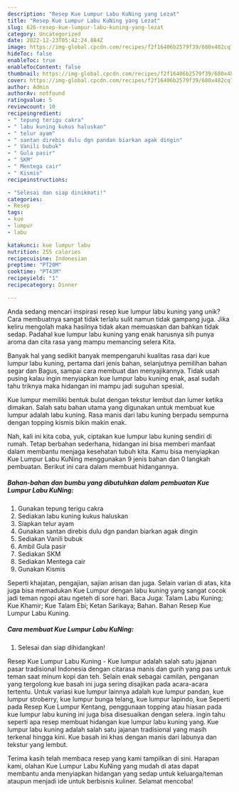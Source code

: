 ```yaml
---
description: "Resep Kue Lumpur Labu KuNing yang Lezat"
title: "Resep Kue Lumpur Labu KuNing yang Lezat"
slug: 626-resep-kue-lumpur-labu-kuning-yang-lezat
category: Uncategorized
date: 2022-12-23T05:42:24.884Z
image: https://img-global.cpcdn.com/recipes/f2f16406b2579f39/680x482cq70/kue-lumpur-labu-kuning-foto-resep-utama.jpg
hideToc: false
enableToc: true
enableTocContent: false
thumbnail: https://img-global.cpcdn.com/recipes/f2f16406b2579f39/680x482cq70/kue-lumpur-labu-kuning-foto-resep-utama.jpg
cover: https://img-global.cpcdn.com/recipes/f2f16406b2579f39/680x482cq70/kue-lumpur-labu-kuning-foto-resep-utama.jpg
author: Admin
authorAv: notfound
ratingvalue: 5
reviewcount: 10
recipeingredient:
- " tepung terigu cakra"
- " labu kuning kukus haluskan"
- " telur ayam"
- " santan direbis dulu dgn pandan biarkan agak dingin"
- " Vanili bubuk"
- " Gula pasir"
- " SKM"
- " Mentega cair"
- " Kismis"
recipeinstructions:

- "Selesai dan siap dinikmati!"
categories:
- Resep
tags:
- kue
- lumpur
- labu

katakunci: kue lumpur labu 
nutrition: 255 calories
recipecuisine: Indonesian
preptime: "PT20M"
cooktime: "PT43M"
recipeyield: "1"
recipecategory: Dinner

---
```





Anda sedang mencari inspirasi resep kue lumpur labu kuning yang unik? Cara membuatnya sangat tidak terlalu sulit namun tidak gampang juga. Jika keliru mengolah maka hasilnya tidak akan memuaskan dan bahkan tidak sedap. Padahal kue lumpur labu kuning yang enak harusnya sih punya aroma dan cita rasa yang mampu memancing selera Kita.





Banyak hal yang sedikit banyak mempengaruhi kualitas rasa dari kue lumpur labu kuning, pertama dari jenis bahan, selanjutnya pemilihan bahan segar dan Bagus, sampai cara membuat dan menyajikannya. Tidak usah pusing kalau ingin menyiapkan kue lumpur labu kuning enak,      asal sudah tahu triknya maka hidangan ini mampu jadi suguhan spesial.














Kue lumpur memiliki bentuk bulat dengan tekstur lembut dan lumer ketika dimakan. Salah satu bahan utama yang digunakan untuk membuat kue lumpur adalah labu kuning. Rasa manis dari labu kuning berpadu sempurna dengan topping kismis bikin makin enak.






Nah, kali ini kita coba, yuk, ciptakan kue lumpur labu kuning sendiri di rumah. Tetap berbahan sederhana, hidangan ini bisa memberi manfaat dalam membantu menjaga kesehatan tubuh kita. Kamu bisa menyiapkan Kue Lumpur Labu KuNing menggunakan 9 jenis bahan dan 0 langkah pembuatan. Berikut ini cara dalam membuat hidangannya.

<!--inarticleads1-->

##### Bahan-bahan dan bumbu yang dibutuhkan dalam pembuatan Kue Lumpur Labu KuNing:

1. Gunakan  tepung terigu cakra
1. Sediakan  labu kuning kukus haluskan
1. Siapkan  telur ayam
1. Gunakan  santan direbis dulu dgn pandan biarkan agak dingin
1. Sediakan  Vanili bubuk
1. Ambil  Gula pasir
1. Sediakan  SKM
1. Sediakan  Mentega cair
1. Gunakan  Kismis


Seperti khajatan, pengajian, sajian arisan dan juga. Selain varian di atas, kita juga bisa memadukan Kue Lumpur dengan labu kuning yang sangat cocok jadi teman ngopi atau ngeteh di sore hari. Baca Juga: Talam Labu Kuning; Kue Khamir; Kue Talam Ebi; Ketan Sarikaya; Bahan. Bahan Resep Kue Lumpur Labu Kuning. 

<!--inarticleads2-->

##### Cara membuat Kue Lumpur Labu KuNing:


1. Selesai dan siap dihidangkan!

Resep Kue Lumpur Labu Kuning - Kue lumpur adalah salah satu jajanan pasar tradisional Indonesia dengan citarasa manis dan gurih yang pas untuk teman saat minum kopi dan teh. Selain enak sebagai camilan, penganan yang tergolong kue basah ini juga sering disajikan pada acara-acara tertentu. Untuk variasi kue lumpur lainnya adalah kue lumpur pandan, kue lumpur stroberry, kue lumpur bunga telang, kue lumpur lapindo, kue Seperti pada Resep Kue Lumpur Kentang, penggunaan topping atau hiasan pada kue lumpur labu kuning ini juga bisa disesuaikan dengan selera. ingin tahu seperti apa resep membuat hidangan kue lumpur labu kuning yang. Kue lumpur labu kuning adalah salah satu jajanan tradisional yang masih terkenal hingga kini. Kue basah ini khas dengan manis dari labunya dan tekstur yang lembut. 

Terima kasih telah membaca resep yang kami tampilkan di sini. Harapan kami, olahan Kue Lumpur Labu KuNing yang mudah di atas dapat membantu anda menyiapkan hidangan yang sedap untuk keluarga/teman ataupun menjadi ide untuk berbisnis kuliner. Selamat mencoba!

